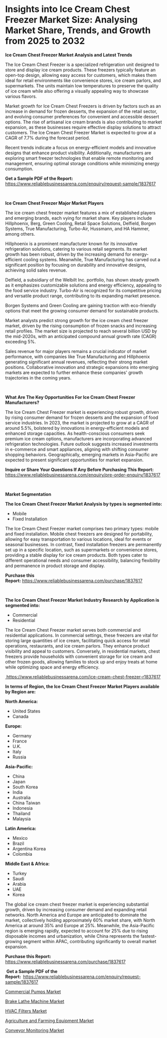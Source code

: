 <p><h1>Insights into Ice Cream Chest Freezer Market Size: Analysing Market Share, Trends, and Growth from 2025 to 2032</h1></p><p><strong>Ice Cream Chest Freezer Market Analysis and Latest Trends</strong></p>
<p><p>The Ice Cream Chest Freezer is a specialized refrigeration unit designed to store and display ice cream products. These freezers typically feature an open-top design, allowing easy access for customers, which makes them ideal for retail environments like convenience stores, ice cream parlors, and supermarkets. The units maintain low temperatures to preserve the quality of ice cream while also offering a visually appealing way to showcase various flavors.</p><p>Market growth for Ice Cream Chest Freezers is driven by factors such as an increase in demand for frozen desserts, the expansion of the retail sector, and evolving consumer preferences for convenient and accessible dessert options. The rise of artisanal ice cream brands is also contributing to market expansion, as these businesses require effective display solutions to attract customers. The Ice Cream Chest Freezer Market is expected to grow at a CAGR of 7.7% during the forecast period. </p><p>Recent trends indicate a focus on energy-efficient models and innovative designs that enhance product visibility. Additionally, manufacturers are exploring smart freezer technologies that enable remote monitoring and management, ensuring optimal storage conditions while minimizing energy consumption.</p></p>
<p><strong>Get a Sample PDF of the Report:&nbsp;</strong> <a href="https://www.reliablebusinessarena.com/enquiry/request-sample/1837617?utm_campaign=2182&utm_medium=2&utm_source=Github&utm_content=ia&utm_term=11042025&utm_id=ice-cream-chest-freezer">https://www.reliablebusinessarena.com/enquiry/request-sample/1837617</a></p>
<p>&nbsp;</p>
<p><strong>Ice Cream Chest Freezer Major Market Players</strong></p>
<p><p>The ice cream chest freezer market features a mix of established players and emerging brands, each vying for market share. Key players include Hillphoenix, Berg, Green Cooling, Retail Space Solutions, Delfield, Borgen Systems, True Manufacturing, Turbo-Air, Hussmann, and HA Hammer, among others. </p><p>Hillphoenix is a prominent manufacturer known for its innovative refrigeration solutions, catering to various retail segments. Its market growth has been robust, driven by the increasing demand for energy-efficient cooling systems. Meanwhile, True Manufacturing has carved out a significant position by focusing on durability and innovative designs, achieving solid sales revenue. </p><p>Delfield, a subsidiary of the Welbilt Inc. portfolio, has shown steady growth as it emphasizes customizable solutions and energy efficiency, appealing to the food service industry. Turbo-Air is recognized for its competitive pricing and versatile product range, contributing to its expanding market presence.</p><p>Borgen Systems and Green Cooling are gaining traction with eco-friendly options that meet the growing consumer demand for sustainable products. </p><p>Market analysts predict strong growth for the ice cream chest freezer market, driven by the rising consumption of frozen snacks and increasing retail profiles. The market size is projected to reach several billion USD by the mid-2020s, with an anticipated compound annual growth rate (CAGR) exceeding 5%.</p><p>Sales revenue for major players remains a crucial indicator of market performance, with companies like True Manufacturing and Hillphoenix generating significant annual revenues, reflecting their strong market positions. Collaborative innovation and strategic expansions into emerging markets are expected to further enhance these companies' growth trajectories in the coming years.</p></p>
<p>&nbsp;</p>
<p><strong>What Are The Key Opportunities For Ice Cream Chest Freezer Manufacturers?</strong></p>
<p><p>The Ice Cream Chest Freezer market is experiencing robust growth, driven by rising consumer demand for frozen desserts and the expansion of food service industries. In 2023, the market is projected to grow at a CAGR of around 5.5%, bolstered by innovations in energy-efficient models and enhanced storage capacities. As health-conscious consumers seek premium ice cream options, manufacturers are incorporating advanced refrigeration technologies. Future outlook suggests increased investments in e-commerce and smart appliances, aligning with shifting consumer shopping behaviors. Geographically, emerging markets in Asia-Pacific are expected to present significant opportunities for market expansion.</p></p>
<p><strong>Inquire or Share Your Questions If Any Before Purchasing This Report:</strong> <a href="https://www.reliablebusinessarena.com/enquiry/pre-order-enquiry/1837617?utm_campaign=2182&utm_medium=2&utm_source=Github&utm_content=ia&utm_term=11042025&utm_id=ice-cream-chest-freezer">https://www.reliablebusinessarena.com/enquiry/pre-order-enquiry/1837617</a></p>
<p>&nbsp;</p>
<p><strong>Market Segmentation</strong></p>
<p><strong>The Ice Cream Chest Freezer Market Analysis by types is segmented into:</strong></p>
<p><ul><li>Mobile</li><li>Fixed Installation</li></ul></p>
<p><p>The Ice Cream Chest Freezer market comprises two primary types: mobile and fixed installation. Mobile chest freezers are designed for portability, allowing for easy transportation to various locations, ideal for events or seasonal businesses. In contrast, fixed installation freezers are permanently set up in a specific location, such as supermarkets or convenience stores, providing a stable display for ice cream products. Both types cater to different operational needs and consumer accessibility, balancing flexibility and permanence in product storage and display.</p></p>
<p><strong>Purchase this Report:&nbsp;</strong><a href="https://www.reliablebusinessarena.com/purchase/1837617?utm_campaign=2182&utm_medium=2&utm_source=Github&utm_content=ia&utm_term=11042025&utm_id=ice-cream-chest-freezer">https://www.reliablebusinessarena.com/purchase/1837617</a></p>
<p>&nbsp;</p>
<p><strong>The Ice Cream Chest Freezer Market Industry Research by Application is segmented into:</strong></p>
<p><ul><li>Commercial</li><li>Residential</li></ul></p>
<p><p>The Ice Cream Chest Freezer market serves both commercial and residential applications. In commercial settings, these freezers are vital for storing large quantities of ice cream, facilitating quick access for retail operations, restaurants, and ice cream parlors. They enhance product visibility and appeal to customers. Conversely, in residential markets, chest freezers provide households with convenient storage for ice cream and other frozen goods, allowing families to stock up and enjoy treats at home while optimizing space and energy efficiency.</p></p>
<p><a href="https://www.reliablebusinessarena.com/ice-cream-chest-freezer-r1837617?utm_campaign=2182&utm_medium=2&utm_source=Github&utm_content=ia&utm_term=11042025&utm_id=ice-cream-chest-freezer">&nbsp;https://www.reliablebusinessarena.com/ice-cream-chest-freezer-r1837617</a></p>
<p><strong>In terms of Region, the Ice Cream Chest Freezer Market Players available by Region are:</strong></p>
<p>
    <p> <strong> North America: </strong>
        <ul>
            <li>United States</li>
            <li>Canada</li>
        </ul>
        </p> 
    <p> <strong> Europe: </strong>
        <ul>
            <li>Germany</li>
            <li>France</li>
            <li>U.K.</li>
            <li>Italy</li>
            <li>Russia</li>
        </ul>
        </p> 
    <p> <strong> Asia-Pacific: </strong>
        <ul>
            <li>China</li>
            <li>Japan</li>
            <li>South Korea</li>
            <li>India</li>
            <li>Australia</li>
            <li>China Taiwan</li>
            <li>Indonesia</li>
            <li>Thailand</li>
            <li>Malaysia</li>
        </ul>
        </p> 
    <p> <strong> Latin America: </strong>
        <ul>
            <li>Mexico</li>
            <li>Brazil</li>
            <li>Argentina Korea</li>
            <li>Colombia</li>
        </ul>
        </p> 
    <p> <strong> Middle East & Africa: </strong>
        <ul>
            <li>Turkey</li>
            <li>Saudi</li>
            <li>Arabia</li>
            <li>UAE</li>
            <li>Korea</li>
        </ul>
    </p>
    </p>
<p><p>The global ice cream chest freezer market is experiencing substantial growth, driven by increasing consumer demand and expanding retail networks. North America and Europe are anticipated to dominate the market, collectively holding approximately 60% market share, with North America at around 35% and Europe at 25%. Meanwhile, the Asia-Pacific region is emerging rapidly, expected to account for 25% due to rising disposable incomes and urbanization, while China represents the fastest-growing segment within APAC, contributing significantly to overall market expansion.</p></p>
<p><strong>Purchase this Report: </strong><a href="https://www.reliablebusinessarena.com/purchase/1837617?utm_campaign=2182&utm_medium=2&utm_source=Github&utm_content=ia&utm_term=11042025&utm_id=ice-cream-chest-freezer">https://www.reliablebusinessarena.com/purchase/1837617</a></p>
<p>&nbsp;<strong>Get a Sample PDF of the Report:&nbsp;&nbsp;</strong><a href="https://www.reliablebusinessarena.com/enquiry/request-sample/1837617?utm_campaign=2182&utm_medium=2&utm_source=Github&utm_content=ia&utm_term=11042025&utm_id=ice-cream-chest-freezer">https://www.reliablebusinessarena.com/enquiry/request-sample/1837617</a></p>
<p><strong></strong></p>
<p><p><a href="https://github.com/countpapajwp/Market-Research-Report-List-1/blob/main/commercial-pumps-market.md?utm_campaign=2182&utm_medium=2&utm_source=Github&utm_content=ia&utm_term=11042025&utm_id=ice-cream-chest-freezer">Commercial Pumps Market</a></p><p><a href="https://github.com/wraggfomath/Market-Research-Report-List-1/blob/main/brake-lathe-machine-market.md?utm_campaign=2182&utm_medium=2&utm_source=Github&utm_content=ia&utm_term=11042025&utm_id=ice-cream-chest-freezer">Brake Lathe Machine Market</a></p><p><a href="https://github.com/fallalenoswG/Market-Research-Report-List-1/blob/main/hvac-filters-market.md?utm_campaign=2182&utm_medium=2&utm_source=Github&utm_content=ia&utm_term=11042025&utm_id=ice-cream-chest-freezer">HVAC Filters Market</a></p><p><a href="https://github.com/alawnhvicay/Market-Research-Report-List-1/blob/main/agriculture-and-farming-equipment-market.md?utm_campaign=2182&utm_medium=2&utm_source=Github&utm_content=ia&utm_term=11042025&utm_id=ice-cream-chest-freezer">Agriculture and Farming Equipment Market</a></p><p><a href="https://github.com/gfellcincot4/Market-Research-Report-List-1/blob/main/conveyor-monitoring-market.md?utm_campaign=2182&utm_medium=2&utm_source=Github&utm_content=ia&utm_term=11042025&utm_id=ice-cream-chest-freezer">Conveyor Monitoring Market</a></p></p>